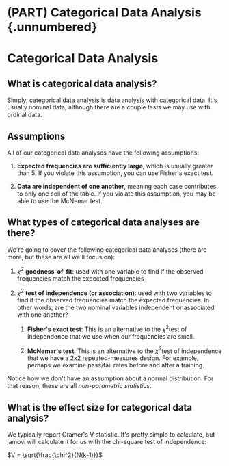 # (PART) Categorical Data Analysis {.unnumbered}

# Categorical Data Analysis



## What is categorical data analysis?

Simply, categorical data analysis is data analysis with categorical data. It's usually nominal data, although there are a couple tests we may use with ordinal data.

## Assumptions

All of our categorical data analyses have the following assumptions:

1.  **Expected frequencies are sufficiently large**, which is usually greater than 5. If you violate this assumption, you can use Fisher's exact test.

2.  **Data are independent of one another**, meaning each case contributes to only one cell of the table. If you violate this assumption, you may be able to use the McNemar test.

## What types of categorical data analyses are there?

We're going to cover the following categorical data analyses (there are more, but these are all we'll focus on):

1.  $\chi^2$ **goodness-of-fit**: used with one variable to find if the observed frequencies match the expected frequencies

2.  $\chi^2$ **test of independence (or association)**: used with two variables to find if the observed frequencies match the expected frequencies. In other words, are the two nominal variables independent or associated with one another?

    1.  **Fisher's exact test**: This is an alternative to the $\chi^2$test of independence that we use when our frequencies are small.

    2.  **McNemar's test**: This is an alternative to the $\chi^2$test of independence that we have a 2x2 repeated-measures design. For example, perhaps we examine pass/fail rates before and after a training.

Notice how we don't have an assumption about a normal distribution. For that reason, these are all *non-parametric statistics*.

## What is the effect size for categorical data analysis?

We typically report Cramer's V statistic. It's pretty simple to calculate, but jamovi will calculate it for us with the chi-square test of independence:

$V = \sqrt{\frac{\chi^2}{N(k-1)}}$
